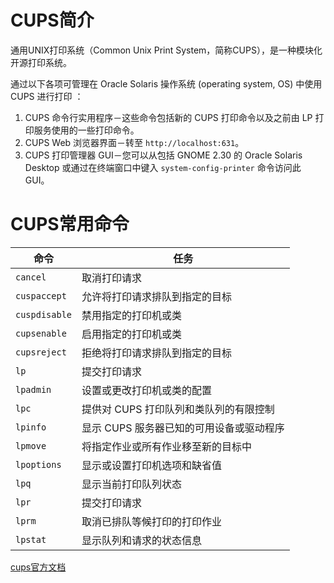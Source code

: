 # CUPS简介

通用UNIX打印系统（Common Unix Print System，简称CUPS），是一种模块化开源打印系统。

通过以下各项可管理在 Oracle Solaris 操作系统 (operating system, OS) 中使用 CUPS 进行打印 ：

1. CUPS 命令行实用程序－这些命令包括新的 CUPS 打印命令以及之前由 LP 打印服务使用的一些打印命令。 
2. CUPS Web 浏览器界面－转至 `http://localhost:631`。 
3. CUPS 打印管理器 GUI－您可以从包括 GNOME 2.30 的 Oracle Solaris Desktop 或通过在终端窗口中键入 `system-config-printer` 命令访问此 GUI。 

# CUPS常用命令

| 命令          | 任务                                     |
| ------------- | ---------------------------------------- |
| `cancel`      | 取消打印请求                             |
| `cuspaccept`  | 允许将打印请求排队到指定的目标           |
| `cuspdisable` | 禁用指定的打印机或类                     |
| `cupsenable`  | 启用指定的打印机或类                     |
| `cupsreject`  | 拒绝将打印请求排队到指定的目标           |
| `lp`          | 提交打印请求                             |
| `lpadmin`     | 设置或更改打印机或类的配置               |
| `lpc`         | 提供对 CUPS 打印队列和类队列的有限控制   |
| `lpinfo`      | 显示 CUPS 服务器已知的可用设备或驱动程序 |
| `lpmove`      | 将指定作业或所有作业移至新的目标中       |
| `lpoptions`   | 显示或设置打印机选项和缺省值             |
| `lpq`         | 显示当前打印队列状态                     |
| `lpr`         | 提交打印请求                             |
| `lprm`        | 取消已排队等候打印的打印作业             |
| `lpstat`      | 显示队列和请求的状态信息                 |

[cups官方文档](https://docs.oracle.com/cd/E26926_01/html/E25812/gllgm.html#scrolltoc)


